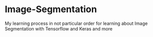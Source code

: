 # Image-Segmentation
My learning process in not particular order for learning about Image Segmentation with
Tensorflow and Keras and more
